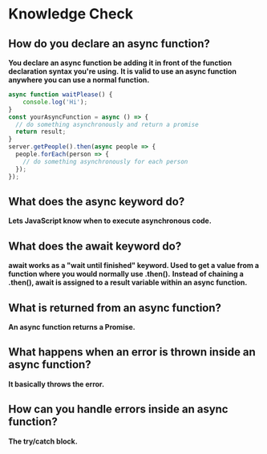 # Knowledge Check

## How do you declare an async function?

**You declare an async function be adding it in front of the function declaration syntax you're using.**
**It is valid to use an async function anywhere you can use a normal function.**

```javascript
async function waitPlease() {
    console.log('Hi');
}
const yourAsyncFunction = async () => {
  // do something asynchronously and return a promise
  return result;
}
server.getPeople().then(async people => {
  people.forEach(person => {
    // do something asynchronously for each person
  });
});
```

## What does the async keyword do?

**Lets JavaScript know when to execute asynchronous code.**

## What does the await keyword do?

**await works as a "wait until finished" keyword. Used to get a value from a function where you would normally use .then().**
**Instead of chaining a .then(), await is assigned to a result variable within an async function.**

## What is returned from an async function?

**An async function returns a Promise.**

## What happens when an error is thrown inside an async function?

**It basically throws the error.**

## How can you handle errors inside an async function?

**The try/catch block.**
